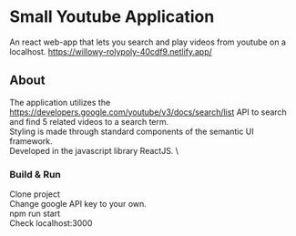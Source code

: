 # Small Youtube Application

An react web-app that lets you search and play videos from youtube on a localhost.
https://willowy-rolypoly-40cdf9.netlify.app/

## About

The application utilizes the https://developers.google.com/youtube/v3/docs/search/list API to search and find 5 related videos to a search term.\
Styling is made through standard components of the semantic UI framework. \
Developed in the javascript library ReactJS. \

### Build & Run
Clone project\
Change google API key to your own.\
npm run start\
Check localhost:3000
